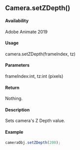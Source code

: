## Camera.setZDepth()

#### Availability

Adobe Animate 2019

#### Usage

camera.setZDepth(frameIndex, tz)

#### Parameters

frameIndex:int, tz:int (pixels)

#### Return

Nothing.

#### Description

Sets camera's Z Depth value.

#### Example

```javascript
cameraObj.setZDepth(200);
```

